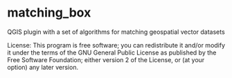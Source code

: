 # matching_box
QGIS plugin with a set of algorithms for matching geospatial vector datasets

License:
  This program is free software; you can redistribute it and/or modify
  it under the terms of the GNU General Public License as published by
  the Free Software Foundation; either version 2 of the License, or
  (at your option) any later version.
